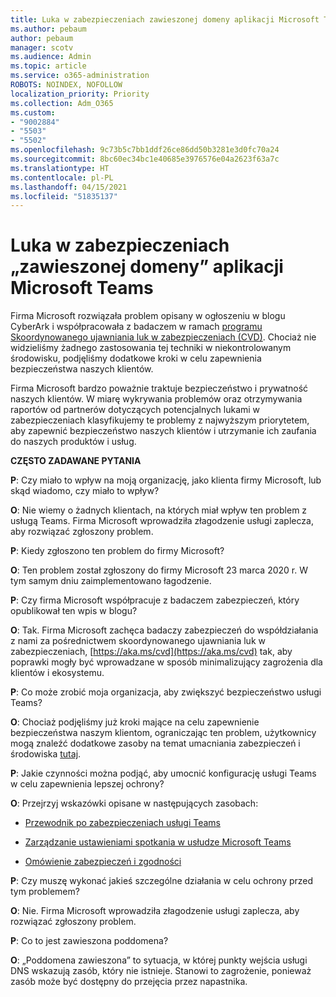 ```yaml
---
title: Luka w zabezpieczeniach zawieszonej domeny aplikacji Microsoft Teams
ms.author: pebaum
author: pebaum
manager: scotv
ms.audience: Admin
ms.topic: article
ms.service: o365-administration
ROBOTS: NOINDEX, NOFOLLOW
localization_priority: Priority
ms.collection: Adm_O365
ms.custom:
- "9002884"
- "5503"
- "5502"
ms.openlocfilehash: 9c73b5c7bb1ddf26ce86dd50b3281e3d0fc70a24
ms.sourcegitcommit: 8bc60ec34bc1e40685e3976576e04a2623f63a7c
ms.translationtype: HT
ms.contentlocale: pl-PL
ms.lasthandoff: 04/15/2021
ms.locfileid: "51835137"
---
```

# <a name="microsoft-teams-dangling-domain-vulnerability"></a>Luka w zabezpieczeniach „zawieszonej domeny” aplikacji Microsoft Teams

Firma Microsoft rozwiązała problem opisany w ogłoszeniu w blogu CyberArk i współpracowała z badaczem w ramach [programu Skoordynowanego ujawniania luk w zabezpieczeniach (CVD)](https://aka.ms/cvd). Chociaż nie widzieliśmy żadnego zastosowania tej techniki w niekontrolowanym środowisku, podjęliśmy dodatkowe kroki w celu zapewnienia bezpieczeństwa naszych klientów.

Firma Microsoft bardzo poważnie traktuje bezpieczeństwo i prywatność naszych klientów. W miarę wykrywania problemów oraz otrzymywania raportów od partnerów dotyczących potencjalnych lukami w zabezpieczeniach klasyfikujemy te problemy z najwyższym priorytetem, aby zapewnić bezpieczeństwo naszych klientów i utrzymanie ich zaufania do naszych produktów i usług.

**CZĘSTO ZADAWANE PYTANIA**

**P**: Czy miało to wpływ na moją organizację, jako klienta firmy Microsoft, lub skąd wiadomo, czy miało to wpływ?

**O**: Nie wiemy o żadnych klientach, na których miał wpływ ten problem z usługą Teams. Firma Microsoft wprowadziła złagodzenie usługi zaplecza, aby rozwiązać zgłoszony problem.

**P**: Kiedy zgłoszono ten problem do firmy Microsoft?

**O**: Ten problem został zgłoszony do firmy Microsoft 23 marca 2020 r. W tym samym dniu zaimplementowano łagodzenie.

**P**: Czy firma Microsoft współpracuje z badaczem zabezpieczeń, który opublikował ten wpis w blogu?

**O**: Tak. Firma Microsoft zachęca badaczy zabezpieczeń do współdziałania z nami za pośrednictwem skoordynowanego ujawniania luk w zabezpieczeniach, [https://aka.ms/cvd](https://aka.ms/cvd) tak, aby poprawki mogły być wprowadzane w sposób minimalizujący zagrożenia dla klientów i ekosystemu.  

**P**: Co może zrobić moja organizacja, aby zwiększyć bezpieczeństwo usługi Teams?  

**O**: Chociaż podjęliśmy już kroki mające na celu zapewnienie bezpieczeństwa naszym klientom, ograniczając ten problem, użytkownicy mogą znaleźć dodatkowe zasoby na temat umacniania zabezpieczeń i środowiska [tutaj](https://www.microsoft.com/microsoft-365/blog/2020/04/06/it-professionals-privacy-security-microsoft-teams/).  

**P**: Jakie czynności można podjąć, aby umocnić konfigurację usługi Teams w celu zapewnienia lepszej ochrony?

**O**: Przejrzyj wskazówki opisane w następujących zasobach: 

- [Przewodnik po zabezpieczeniach usługi Teams](https://docs.microsoft.com/microsoftteams/teams-security-guide)

- [Zarządzanie ustawieniami spotkania w usłudze Microsoft Teams](https://docs.microsoft.com/microsoftteams/meeting-settings-in-teams)

- [Omówienie zabezpieczeń i zgodności](https://docs.microsoft.com/microsoftteams/security-compliance-overview)

**P**: Czy muszę wykonać jakieś szczególne działania w celu ochrony przed tym problemem?

**O**: Nie. Firma Microsoft wprowadziła złagodzenie usługi zaplecza, aby rozwiązać zgłoszony problem.

**P**: Co to jest zawieszona poddomena?

**O**: „Poddomena zawieszona” to sytuacja, w której punkty wejścia usługi DNS wskazują zasób, który nie istnieje.  Stanowi to zagrożenie, ponieważ zasób może być dostępny do przejęcia przez napastnika.
